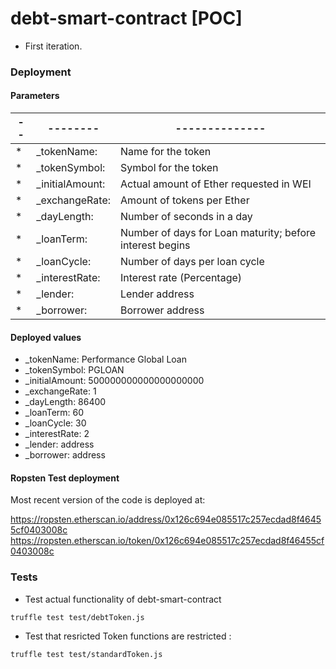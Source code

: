 # debt-smart-contract [POC]
* First iteration.



### Deployment

#### Parameters

|--|--------|--------------|
|--|--------|--------------|
|* | _tokenName: |  Name for the token |
|* |_tokenSymbol: | Symbol for the token |
|* |_initialAmount: | Actual amount of Ether requested in WEI |
|* |_exchangeRate: |  Amount of tokens per Ether |
|* |_dayLength: | Number of seconds in a day |
|* |_loanTerm: |  Number of days for Loan maturity; before interest begins |
|* |_loanCycle: | Number of days per loan cycle |
|* |_interestRate: | Interest rate (Percentage) |
|* |_lender: | Lender address |
|* |_borrower: | Borrower address |

#### Deployed values
  * _tokenName:  Performance Global Loan
  * _tokenSymbol:  PGLOAN
  * _initialAmount: 500000000000000000000
  * _exchangeRate:   1
  * _dayLength:  86400
  * _loanTerm:   60
  * _loanCycle: 30
  * _interestRate: 2
  * _lender: address  
  * _borrower: address  

#### Ropsten Test deployment
  Most recent version of the code is deployed at:

  https://ropsten.etherscan.io/address/0x126c694e085517c257ecdad8f46455cf0403008c
  https://ropsten.etherscan.io/token/0x126c694e085517c257ecdad8f46455cf0403008c

### Tests
  * Test actual functionality of debt-smart-contract
  ~~~
  truffle test test/debtToken.js
  ~~~
  * Test that resricted Token functions are restricted :
  ~~~
  truffle test test/standardToken.js
  ~~~
